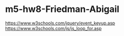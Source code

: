# m5-hw8-Friedman-Abigail

https://www.w3schools.com/jquery/event_keyup.asp
https://www.w3schools.com/js/js_loop_for.asp